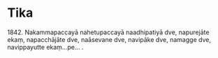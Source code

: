 # Tika

1842\. Nakammapaccayā nahetupaccayā naadhipatiyā dve, napurejāte ekaṃ, napacchājāte dve, naāsevane dve, navipāke dve, namagge dve, navippayutte ekaṃ…pe… .
